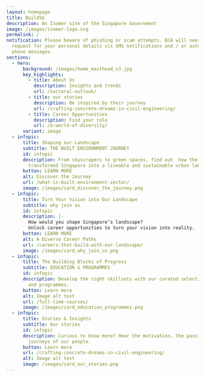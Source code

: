 ```yaml
---
layout: homepage
title: BuildSG
description: An Isomer site of the Singapore Government
image: /images/isomer-logo.svg
permalink: /
notification: Please beware of phishing or scam attempts. BCA will neer ask or
  request for your personal details vis SMS notifications and / or automated
  phone messages.
sections:
  - hero:
      background: /images/home_masthead_v3.jpg
      key_highlights:
        - title: About Us
          description: Insights and trends
          url: /sectoral-outlook/
        - title: our stories
          description: Be inspired by their journey
          url: /crafting-concrete-dreams-in-civil-engineering/
        - title: Career Opportunities
          description: Find your role
          url: /a-world-of-diversity/
      variant: image
  - infopic:
      title: Shaping our Landscape
      subtitle: THE BUILT ENVIRONMENT JOURNEY
      id: infopic
      description: From skyscrapers to green spaces, find out  how the sector
        transformed Singapore into a liveable and sustainable urban landscape.
      button: LEARN MORE
      alt: Discover the Journey
      url: /what-is-built-environment-sector/
      image: /images/card_discover_the_journey.png
  - infopic:
      title: Turn Your Vision into Our Landscape
      subtitle: why join us
      id: infopic
      description: |-
        How would you shape Singapore’s landscape?
        Unlock career opportunities to turn your vision into reality.
      button: LEARN MORE
      alt: A Diverse Career Paths
      url: /careers-that-build-with-our-landscape/
      image: /images/card_why_join_us.png
  - infopic:
      title: The Building Blocks of Progress
      subtitle: EDUCATION & PROGRAMMES
      id: infopic
      description: Develop the right skillsets with our curated selection of education
        and programmes.
      button: Learn more
      alt: Image alt text
      url: /full-time-courses/
      image: /images/card_education_programmes.png
  - infopic:
      title: Stories & Insights
      subtitle: Our stories
      id: infopic
      description: Curious to know more? Hear the motivation, the passion and the
        journeys of our people.
      button: Learn more
      url: /crafting-concrete-dreams-in-civil-engineering/
      alt: Image alt text
      image: /images/card_our_stories.png
---
```

